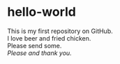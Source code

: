 # hello-world

This is my first repository on GitHub.  
I love beer and fried chicken.  
Please send some.  
_Please and thank you._
